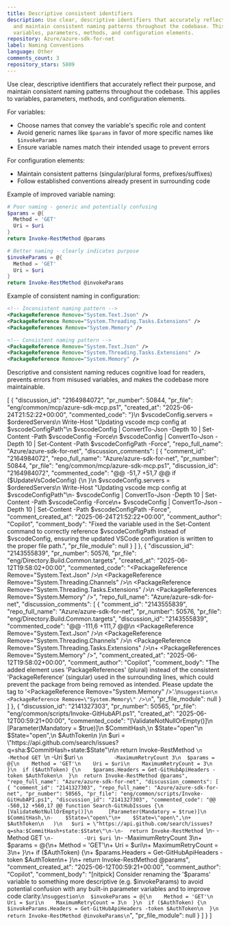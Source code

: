 ```yaml
---
title: Descriptive consistent identifiers
description: Use clear, descriptive identifiers that accurately reflect their purpose,
  and maintain consistent naming patterns throughout the codebase. This applies to
  variables, parameters, methods, and configuration elements.
repository: Azure/azure-sdk-for-net
label: Naming Conventions
language: Other
comments_count: 3
repository_stars: 5809
---
```


Use clear, descriptive identifiers that accurately reflect their purpose, and maintain consistent naming patterns throughout the codebase. This applies to variables, parameters, methods, and configuration elements.

For variables:
- Choose names that convey the variable's specific role and content
- Avoid generic names like `$params` in favor of more specific names like `$invokeParams`
- Ensure variable names match their intended usage to prevent errors

For configuration elements:
- Maintain consistent patterns (singular/plural forms, prefixes/suffixes)
- Follow established conventions already present in surrounding code

Example of improved variable naming:
```powershell
# Poor naming - generic and potentially confusing
$params = @{
  Method = 'GET'
  Uri = $uri
}
return Invoke-RestMethod @params

# Better naming - clearly indicates purpose
$invokeParams = @{
  Method = 'GET'
  Uri = $uri
}
return Invoke-RestMethod @invokeParams
```

Example of consistent naming in configuration:
```xml
<!-- Inconsistent naming pattern -->
<PackageReference Remove="System.Text.Json" />
<PackageReference Remove="System.Threading.Tasks.Extensions" />
<PackageReferences Remove="System.Memory" />

<!-- Consistent naming pattern -->
<PackageReference Remove="System.Text.Json" />
<PackageReference Remove="System.Threading.Tasks.Extensions" />
<PackageReference Remove="System.Memory" />
```

Descriptive and consistent naming reduces cognitive load for readers, prevents errors from misused variables, and makes the codebase more maintainable.


[
  {
    "discussion_id": "2164984072",
    "pr_number": 50844,
    "pr_file": "eng/common/mcp/azure-sdk-mcp.ps1",
    "created_at": "2025-06-24T21:52:22+00:00",
    "commented_code": "}\n    $vscodeConfig.servers = $orderedServers\n    Write-Host \"Updating vscode mcp config at $vscodeConfigPath\"\n    $vscodeConfig | ConvertTo-Json -Depth 10 | Set-Content -Path $vscodeConfig -Force\n    $vscodeConfig | ConvertTo-Json -Depth 10 | Set-Content -Path $vscodeConfigPath -Force",
    "repo_full_name": "Azure/azure-sdk-for-net",
    "discussion_comments": [
      {
        "comment_id": "2164984072",
        "repo_full_name": "Azure/azure-sdk-for-net",
        "pr_number": 50844,
        "pr_file": "eng/common/mcp/azure-sdk-mcp.ps1",
        "discussion_id": "2164984072",
        "commented_code": "@@ -51,7 +51,7 @@ if ($UpdateVsCodeConfig) {\n     }\n     $vscodeConfig.servers = $orderedServers\n     Write-Host \"Updating vscode mcp config at $vscodeConfigPath\"\n-    $vscodeConfig | ConvertTo-Json -Depth 10 | Set-Content -Path $vscodeConfig -Force\n+    $vscodeConfig | ConvertTo-Json -Depth 10 | Set-Content -Path $vscodeConfigPath -Force",
        "comment_created_at": "2025-06-24T21:52:22+00:00",
        "comment_author": "Copilot",
        "comment_body": "Fixed the variable used in the Set-Content command to correctly reference $vscodeConfigPath instead of $vscodeConfig, ensuring the updated VSCode configuration is written to the proper file path.",
        "pr_file_module": null
      }
    ]
  },
  {
    "discussion_id": "2143555839",
    "pr_number": 50576,
    "pr_file": "eng/Directory.Build.Common.targets",
    "created_at": "2025-06-12T19:58:02+00:00",
    "commented_code": "<PackageReference Remove=\"System.Text.Json\" />\n    <PackageReference Remove=\"System.Threading.Channels\" />\n    <PackageReference Remove=\"System.Threading.Tasks.Extensions\" />\n    <PackageReferences Remove=\"System.Memory\" />",
    "repo_full_name": "Azure/azure-sdk-for-net",
    "discussion_comments": [
      {
        "comment_id": "2143555839",
        "repo_full_name": "Azure/azure-sdk-for-net",
        "pr_number": 50576,
        "pr_file": "eng/Directory.Build.Common.targets",
        "discussion_id": "2143555839",
        "commented_code": "@@ -111,6 +111,7 @@\n     <PackageReference Remove=\"System.Text.Json\" />\n     <PackageReference Remove=\"System.Threading.Channels\" />\n     <PackageReference Remove=\"System.Threading.Tasks.Extensions\" />\n+    <PackageReferences Remove=\"System.Memory\" />",
        "comment_created_at": "2025-06-12T19:58:02+00:00",
        "comment_author": "Copilot",
        "comment_body": "The added element uses 'PackageReferences' (plural) instead of the consistent 'PackageReference' (singular) used in the surrounding lines, which could prevent the package from being removed as intended. Please update the tag to '<PackageReference Remove=\"System.Memory\" />'.\n```suggestion\n    <PackageReference Remove=\"System.Memory\" />\n```",
        "pr_file_module": null
      }
    ]
  },
  {
    "discussion_id": "2141327303",
    "pr_number": 50565,
    "pr_file": "eng/common/scripts/Invoke-GitHubAPI.ps1",
    "created_at": "2025-06-12T00:59:21+00:00",
    "commented_code": "[ValidateNotNullOrEmpty()]\n    [Parameter(Mandatory = $true)]\n    $CommitHash,\n    $State=\"open\"\n    $State=\"open\",\n    $AuthToken\n  )\n  $uri = \"https://api.github.com/search/issues?q=sha:$CommitHash+state:$State\"\n\n  return Invoke-RestMethod `\n          -Method GET `\n          -Uri $uri `\n          -MaximumRetryCount 3\n  $params = @{\n    Method = 'GET'\n    Uri = $uri\n    MaximumRetryCount = 3\n  }\n  if ($AuthToken) {\n    $params.Headers = Get-GitHubApiHeaders -token $AuthToken\n  }\n  return Invoke-RestMethod @params",
    "repo_full_name": "Azure/azure-sdk-for-net",
    "discussion_comments": [
      {
        "comment_id": "2141327303",
        "repo_full_name": "Azure/azure-sdk-for-net",
        "pr_number": 50565,
        "pr_file": "eng/common/scripts/Invoke-GitHubAPI.ps1",
        "discussion_id": "2141327303",
        "commented_code": "@@ -560,12 +560,17 @@ function Search-GitHubIssues {\n     [ValidateNotNullOrEmpty()]\n     [Parameter(Mandatory = $true)]\n     $CommitHash,\n-    $State=\"open\"\n+    $State=\"open\",\n+    $AuthToken\n   )\n   $uri = \"https://api.github.com/search/issues?q=sha:$CommitHash+state:$State\"\n-\n-  return Invoke-RestMethod `\n-          -Method GET `\n-          -Uri $uri `\n-          -MaximumRetryCount 3\n+  $params = @{\n+    Method = 'GET'\n+    Uri = $uri\n+    MaximumRetryCount = 3\n+  }\n+  if ($AuthToken) {\n+    $params.Headers = Get-GitHubApiHeaders -token $AuthToken\n+  }\n+  return Invoke-RestMethod @params",
        "comment_created_at": "2025-06-12T00:59:21+00:00",
        "comment_author": "Copilot",
        "comment_body": "[nitpick] Consider renaming the '$params' variable to something more descriptive (e.g. $invokeParams) to avoid potential confusion with any built-in parameter variables and to improve code clarity.\n```suggestion\n  $invokeParams = @{\n    Method = 'GET'\n    Uri = $uri\n    MaximumRetryCount = 3\n  }\n  if ($AuthToken) {\n    $invokeParams.Headers = Get-GitHubApiHeaders -token $AuthToken\n  }\n  return Invoke-RestMethod @invokeParams\n```",
        "pr_file_module": null
      }
    ]
  }
]
